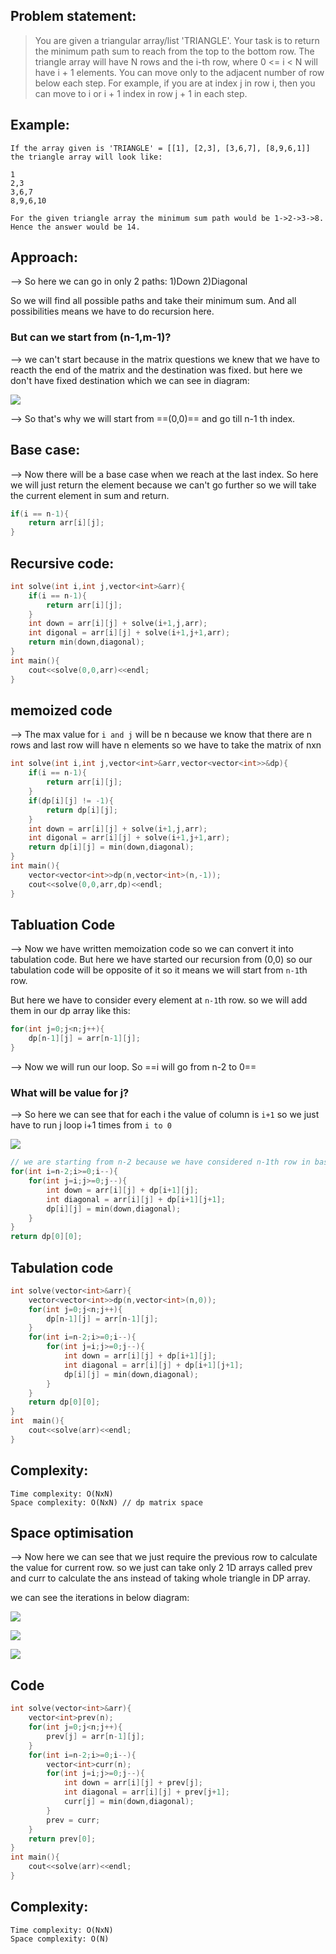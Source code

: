 ## Problem statement:

> You are given a triangular array/list 'TRIANGLE'. Your task is to return the minimum path sum to reach from the top to the bottom row.
> The triangle array will have N rows and the i-th row, where 0 <= i < N will have i + 1 elements.
> You can move only to the adjacent number of row below each step. For example, if you are at index j in row i, then you can move to i or i + 1 index in row j + 1 in each step.

## Example:

```
If the array given is 'TRIANGLE' = [[1], [2,3], [3,6,7], [8,9,6,1]] the triangle array will look like:

1
2,3
3,6,7
8,9,6,10

For the given triangle array the minimum sum path would be 1->2->3->8. Hence the answer would be 14.
```

## Approach:

--> So here we can go in only 2 paths: 1)Down 2)Diagonal

So we will find all possible paths and take their minimum sum. And all possibilities means we have to do recursion here.

### But can we start from (n-1,m-1)?

--> we can't start because in the matrix questions we knew that we have to reacth the end of the matrix and the destination was fixed. but here we don't have fixed destination which we can see in diagram:

![](./Attachments/Pastedimage20220521154756.png)

--> So that's why we will start from ==(0,0)== and go till n-1 th index.

## Base case:

--> Now there will be a base case when we reach at the last index. So here we will just return the element because we can't go further so we will take the current element in sum and return.

```cpp
if(i == n-1){
	return arr[i][j];
}
```

## Recursive code:

```cpp
int solve(int i,int j,vector<int>&arr){
	if(i == n-1){
		return arr[i][j];
	}
	int down = arr[i][j] + solve(i+1,j,arr);
	int digonal = arr[i][j] + solve(i+1,j+1,arr);
	return min(down,diagonal);
}
int main(){
	cout<<solve(0,0,arr)<<endl;
}
```

## memoized code

--> The max value for `i and j` will be n because we know that there are n rows and last row will have n elements so we have to take the matrix of nxn

```cpp
int solve(int i,int j,vector<int>&arr,vector<vector<int>>&dp){
	if(i == n-1){
		return arr[i][j];
	}
	if(dp[i][j] != -1){
		return dp[i][j];
	}
	int down = arr[i][j] + solve(i+1,j,arr);
	int digonal = arr[i][j] + solve(i+1,j+1,arr);
	return dp[i][j] = min(down,diagonal);
}
int main(){
	vector<vector<int>>dp(n,vector<int>(n,-1));
	cout<<solve(0,0,arr,dp)<<endl;
}
```

## Tabluation Code

--> Now we have written memoization code so we can convert it into tabulation code. But here we have started our recursion from (0,0) so our tabulation code will be opposite of it so it means we will start from `n-1`th row.

But here we have to consider every element at `n-1`th row. so we will add them in our dp array like this:

```cpp
for(int j=0;j<n;j++){
	dp[n-1][j] = arr[n-1][j];
}
```

--> Now we will run our loop. So ==i will go from n-2 to 0==

### What will be value for j?

--> So here we can see that for each i the value of column is `i+1` so we just have to run j loop i+1 times from `i to 0`

![](./Attachments/Pastedimage20220521162300.png)

```cpp
// we are starting from n-2 because we have considered n-1th row in base case
for(int i=n-2;i>=0;i--){
	for(int j=i;j>=0;j--){
		int down = arr[i][j] + dp[i+1][j];
		int diagonal = arr[i][j] + dp[i+1][j+1];
		dp[i][j] = min(down,diagonal);
	}
}
return dp[0][0];
```

## Tabulation code

```cpp
int solve(vector<int>&arr){
	vector<vector<int>>dp(n,vector<int>(n,0));
	for(int j=0;j<n;j++){
		dp[n-1][j] = arr[n-1][j];
	}
	for(int i=n-2;i>=0;i--){
		for(int j=i;j>=0;j--){
			int down = arr[i][j] + dp[i+1][j];
			int diagonal = arr[i][j] + dp[i+1][j+1];
			dp[i][j] = min(down,diagonal);
		}
	}
	return dp[0][0];
}
int  main(){
	cout<<solve(arr)<<endl;
}
```

## Complexity:

```
Time complexity: O(NxN)
Space complexity: O(NxN) // dp matrix space
```

## Space optimisation

--> Now here we can see that we just require the previous row to calculate the value for current row. so we just can take only 2 1D arrays called prev and curr to calculate the ans instead of taking whole triangle in DP array.

we can see the iterations in below diagram:

![](./Attachments/Pastedimage20220521164234.png)

![](./Attachments/Pastedimage20220521164317.png)

![](./Attachments/Pastedimage20220521164346.png)

## Code

```cpp
int solve(vector<int>&arr){
	vector<int>prev(n);
	for(int j=0;j<n;j++){
		prev[j] = arr[n-1][j];
	}
	for(int i=n-2;i>=0;i--){
		vector<int>curr(n);
		for(int j=i;j>=0;j--){
			int down = arr[i][j] + prev[j];
			int diagonal = arr[i][j] + prev[j+1];
			curr[j] = min(down,diagonal);
		}
		prev = curr;
	}
	return prev[0];
}
int main(){
	cout<<solve(arr)<<endl;
}
```

## Complexity:

```
Time complexity: O(NxN)
Space complexity: O(N)
```
